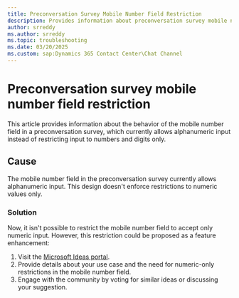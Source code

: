 ```yaml
---
title: Preconversation Survey Mobile Number Field Restriction
description: Provides information about preconversation survey mobile number field restriction.
author: srreddy
ms.author: srreddy
ms.topic: troubleshooting
ms.date: 03/20/2025
ms.custom: sap:Dynamics 365 Contact Center\Chat Channel
---
```

# Preconversation survey mobile number field restriction

This article provides information about the behavior of the mobile number field in a preconversation survey, which currently allows alphanumeric input instead of restricting input to numbers and digits only.

## Cause

The mobile number field in the preconversation survey currently allows alphanumeric input. This design doesn't enforce restrictions to numeric values only.

### Solution

Now, it isn't possible to restrict the mobile number field to accept only numeric input. However, this restriction could be proposed as a feature enhancement:

1. Visit the [Microsoft Ideas portal](https://experience.dynamics.com/ideas/).
2. Provide details about your use case and the need for numeric-only restrictions in the mobile number field.
3. Engage with the community by voting for similar ideas or discussing your suggestion.
